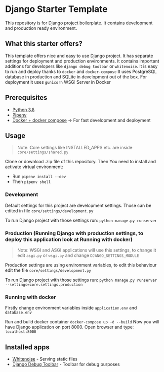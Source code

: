 # Django Starter Template
This repository is for Django project boilerplate. It contains development and production ready environment.

## What this starter offers?
This template offers nice and easy to use Django project.
It has separate settings for deployment and production environments. It contains important additions for developers like `django debug toolbar` or `whitenoise`.
It is easy to run and deploy thanks to `docker` and `docker-compose`
It uses PostgreSQL database in production and SQLite in development out of the box.
For deployment it uses `gunicorn` WSGI Server in Docker

## Prerequisites
* [Python 3.8](https://www.python.org/downloads/release/python-383/)
* [Pipenv](https://pipenv.pypa.io/en/latest/)
* [Docker + docker compose](https://www.docker.com/) -> For fast development and deployment

## Usage

> Note: Core settings like INSTALLED_APPS etc. are inside `core/settings/shared.py`

Clone or download .zip file of this repository.
Then You need to install and activate virtual environment:
* Run `pipenv install --dev`
* Then `pipenv shell`

### Development
Default settings for this project are development settings. Those can be edited in file `core/settings/development.py`

To run Django project with those settings run: `python manage.py runserver`


### Production (Running Django with production settings, to deploy this application look at Running with docker)
> Note: WSGI and ASGI applications will use this settings, to change it edit `asgi.py` or `wsgi.py` and change `DJANGO_SETTINGS_MODULE`


Production settings are using environment variables, to edit this behaviour edit the file `core/settings/development.py`

To run Django project with those settings run: `python manage.py runserver --settings=core.settings.production`

### Running with docker
Firstly change environment variables inside `application.env` and `database.env`

Run and build docker container `docker-compose up -d --build`
Now you will have Django application on port 8000. Open browser and type: `localhost:8000`

## Installed apps
* [Whitenoise](http://whitenoise.evans.io/en/stable/) - Serving static files
* [Django Debug Toolbar](https://django-debug-toolbar.readthedocs.io/en/latest/) - Toolbar for debug purposes
